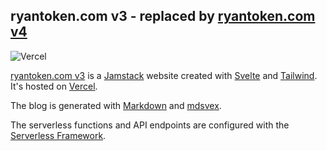 ## ryantoken.com v3 - replaced by [ryantoken.com v4](https://github.com/r-token/ryantoken.com-v4-ignite)

![Vercel](https://vercelbadge.vercel.app/api/r-token/ryantoken.com-v3-svelte)

<a href="https://ryantoken-v3-svelte.vercel.app" target="_blank" rel="noreferrer">ryantoken.com v3</a> is a <a href="https://jamstack.org" target="_blank" rel="noreferrer">Jamstack</a> website created with <a href="https://svelte.dev/" target="_blank" rel="noreferrer">Svelte</a> and <a href="https://tailwindcss.com" target="_blank" rel="noreferrer">Tailwind</a>. It's hosted on <a href="https://vercel.com/" target="_blank" rel="noreferrer">Vercel</a>.

The blog is generated with <a href="https://daringfireball.net/projects/markdown/syntax#overview" target="_blank" rel="noreferrer">Markdown</a> and <a href="https://mdsvex.com/" target="_blank" rel="noreferrer">mdsvex</a>.

The serverless functions and API endpoints are configured with the <a href="https://www.serverless.com/framework" target="_blank" rel="noreferrer">Serverless Framework</a>.